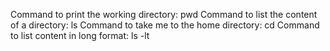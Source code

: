Command to print the working directory: pwd
Command to list the content of a directory: ls
Command to take me to the home directory: cd
Command to list content in long format: ls -lt
